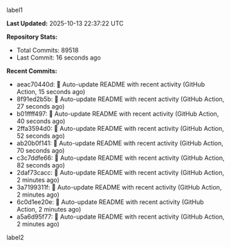 
label1 
<!-- ACTIVITY_START -->
**Last Updated:** 2025-10-13 22:37:22 UTC

**Repository Stats:**
- Total Commits: 89518
- Last Commit: 16 seconds ago

**Recent Commits:**
- aeac70440d: 🤖 Auto-update README with recent activity (GitHub Action, 15 seconds ago)
- 8f91ed2b5b: 🤖 Auto-update README with recent activity (GitHub Action, 27 seconds ago)
- b01ffff497: 🤖 Auto-update README with recent activity (GitHub Action, 40 seconds ago)
- 2ffa3594d0: 🤖 Auto-update README with recent activity (GitHub Action, 52 seconds ago)
- ab20b0f141: 🤖 Auto-update README with recent activity (GitHub Action, 70 seconds ago)
- c3c7ddfe66: 🤖 Auto-update README with recent activity (GitHub Action, 82 seconds ago)
- 2daf73cacc: 🤖 Auto-update README with recent activity (GitHub Action, 2 minutes ago)
- 3a7199311f: 🤖 Auto-update README with recent activity (GitHub Action, 2 minutes ago)
- 6c0d1ee20e: 🤖 Auto-update README with recent activity (GitHub Action, 2 minutes ago)
- a5a6d95f77: 🤖 Auto-update README with recent activity (GitHub Action, 2 minutes ago)
<!-- ACTIVITY_END -->

label2
